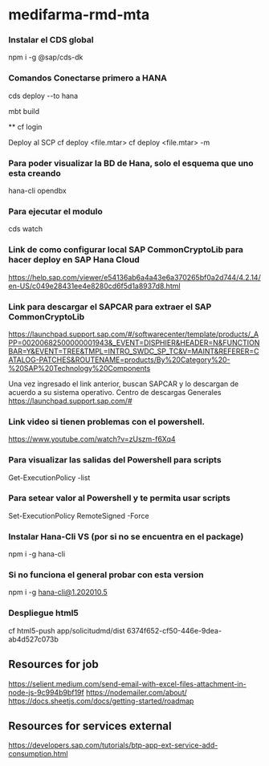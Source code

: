 # medifarma-rmd-mta

### Instalar el CDS global
npm i -g @sap/cds-dk

### Comandos Conectarse primero a HANA
cds deploy --to hana

mbt build

** cf login

Deploy al SCP
cf deploy <file.mtar> cf deploy <file.mtar> -m

### Para poder visualizar la BD de Hana, solo el esquema que uno esta creando
hana-cli opendbx

### Para ejecutar el modulo
cds watch

### Link de como configurar local SAP CommonCryptoLib para hacer deploy en SAP Hana Cloud
https://help.sap.com/viewer/e54136ab6a4a43e6a370265bf0a2d744/4.2.14/en-US/c049e28431ee4e8280cd6f5d1a8937d8.html

### Link para descargar el SAPCAR para extraer el SAP CommonCryptoLib
https://launchpad.support.sap.com/#/softwarecenter/template/products/_APP=00200682500000001943&_EVENT=DISPHIER&HEADER=N&FUNCTIONBAR=Y&EVENT=TREE&TMPL=INTRO_SWDC_SP_TC&V=MAINT&REFERER=CATALOG-PATCHES&ROUTENAME=products/By%20Category%20-%20SAP%20Technology%20Components

Una vez ingresado el link anterior, buscan SAPCAR y lo descargan de acuerdo a su sistema operativo.
Centro de descargas Generales
https://launchpad.support.sap.com/#

### Link video si tienen problemas con el powershell.
https://www.youtube.com/watch?v=zUszm-f6Xq4

### Para visualizar las salidas del Powershell para scripts
Get-ExecutionPolicy -list

### Para setear valor al Powershell y te permita usar scripts
Set-ExecutionPolicy RemoteSigned -Force

### Instalar Hana-Cli VS (por si no se encuentra en el package)
npm i -g hana-cli

### Si no funciona el general probar con esta version
npm i -g hana-cli@1.202010.5


### Despliegue html5

cf html5-push app/solicitudmd/dist 6374f652-cf50-446e-9dea-ab4d527c073b


## Resources for job
https://selient.medium.com/send-email-with-excel-files-attachment-in-node-js-9c994b9bf19f
https://nodemailer.com/about/
https://docs.sheetjs.com/docs/getting-started/roadmap


## Resources for services external
https://developers.sap.com/tutorials/btp-app-ext-service-add-consumption.html
